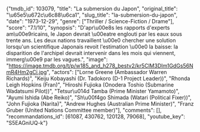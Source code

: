 {"tmdb_id": 103079, "title": "La submersion du Japon", "original_title": "\u65e5\u672c\u6c88\u6ca1", "slug_title": "la-submersion-du-japon", "date": "1973-12-29", "genre": ["Thriller / Science-Fiction / Drame"], "score": "7.1/10", "synopsis": "D'apr\u00e8s les rapports d'experts am\u00e9ricains, le Japon devrait \u00eatre englouti par les eaux sous trente ans. Les deux nations travaillent \u00e0 chercher une solution lorsqu'un scientifique Japonais revoit l'estimation \u00e0 la baisse: la disparition de l'archipel devrait intervenir dans les mois qui viennent, immerg\u00e9 par les vagues.", "image": "https://image.tmdb.org/t/p/w185_and_h278_bestv2/kr5ClM3DIm1GdGs56NmR4Hm2gCi.jpg", "actors": ["Lorne Greene (Ambassador Warren Richards)", "Keiju Kobayashi (Dr. Tadokoro (D-1 Project Leader))", "Rhonda Leigh Hopkins (Fran)", "Hiroshi Fujioka (Onodera Toshio (Submarine Wadatsumi Pilot))", "Tetsur\u014d Tamba (Prime Minister Yamamoto)", "Ayumi Ishida (Abe Reiko)", "Sh\u00f4go Shimada (Watari (Political Fixer))", "John Fujioka (Narita)", "Andrew Hughes (Australian Prime Minister)", "Franz Gruber (United Nations Committee member)"], "comments": [], "recommandations_id": [61087, 430762, 120128, 79068], "youtube_key": "S5EAGniUQ-k"}